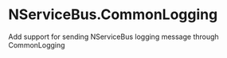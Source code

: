 NServiceBus.CommonLogging
=========================

Add support for sending NServiceBus logging message through CommonLogging
